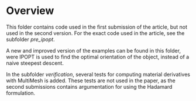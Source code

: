 # Overview

This folder contains code used in the first submission of the article,
but not used in the second version. For the exact code used in the article,
see the subfolder *pre_ipopt*.

A new and improved version of the examples can be found in this folder,
were IPOPT is used to find the optimal orientation of the object,
instead of a naive steepest descent.

In the subfolder *verification*, several tests for computing material derivatives with MultiMesh is added. These tests are not used in the paper, as
the second submissions contains argumentation for using the Hadamard formulation.